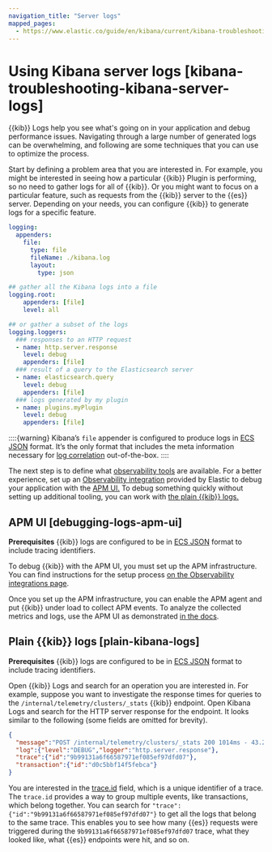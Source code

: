 ```yaml
---
navigation_title: "Server logs"
mapped_pages:
  - https://www.elastic.co/guide/en/kibana/current/kibana-troubleshooting-kibana-server-logs.html
---
```


# Using Kibana server logs [kibana-troubleshooting-kibana-server-logs]

{{kib}} Logs help you see what's going on in your application and debug performance issues. Navigating through a large number of generated logs can be overwhelming, and following are some techniques that you can use to optimize the process.

Start by defining a problem area that you are interested in. For example, you might be interested in seeing how a particular {{kib}} Plugin is performing, so no need to gather logs for all of {{kib}}. Or you might want to focus on a particular feature, such as requests from the {{kib}} server to the {{es}} server. Depending on your needs, you can configure {{kib}} to generate logs for a specific feature.

```yaml
logging:
  appenders:
    file:
      type: file
      fileName: ./kibana.log
      layout:
        type: json

## gather all the Kibana logs into a file
logging.root:
    appenders: [file]
    level: all

## or gather a subset of the logs
logging.loggers:
  ### responses to an HTTP request
  - name: http.server.response
    level: debug
    appenders: [file]
  ### result of a query to the Elasticsearch server
  - name: elasticsearch.query
    level: debug
    appenders: [file]
  ### logs generated by my plugin
  - name: plugins.myPlugin
    level: debug
    appenders: [file]
```

::::{warning}
Kibana’s `file` appender is configured to produce logs in [ECS JSON](https://www.elastic.co/guide/en/ecs/{{ecs_version}}/ecs-reference.html) format. It’s the only format that includes the meta information necessary for [log correlation](https://www.elastic.co/guide/en/apm/agent/nodejs/current/log-correlation.html) out-of-the-box.
::::


The next step is to define what [observability tools](https://www.elastic.co/observability) are available. For a better experience, set up an [Observability integration](https://www.elastic.co/guide/en/apm/get-started/current/observability-integrations.html) provided by Elastic to debug your application with the [APM UI.](#debugging-logs-apm-ui) To debug something quickly without setting up additional tooling, you can work with [the plain {{kib}} logs.](#plain-kibana-logs)

## APM UI [debugging-logs-apm-ui]

**Prerequisites** {{kib}} logs are configured to be in [ECS JSON](https://www.elastic.co/guide/en/ecs/{{ecs_version}}/ecs-reference.html) format to include tracing identifiers.

To debug {{kib}} with the APM UI, you must set up the APM infrastructure. You can find instructions for the setup process [on the Observability integrations page](https://www.elastic.co/guide/en/apm/get-started/current/observability-integrations.html).

Once you set up the APM infrastructure, you can enable the APM agent and put {{kib}} under load to collect APM events. To analyze the collected metrics and logs, use the APM UI as demonstrated [in the docs](../../solutions/observability/apps/transactions-2.md#transaction-trace-sample).


## Plain {{kib}} logs [plain-kibana-logs]

**Prerequisites** {{kib}} logs are configured to be in [ECS JSON](https://www.elastic.co/guide/en/ecs/{{ecs_version}}/ecs-reference.html) format to include tracing identifiers.

Open {{kib}} Logs and search for an operation you are interested in. For example, suppose you want to investigate the response times for queries to the `/internal/telemetry/clusters/_stats` {{kib}} endpoint. Open Kibana Logs and search for the HTTP server response for the endpoint. It looks similar to the following (some fields are omitted for brevity).

```json
{
  "message":"POST /internal/telemetry/clusters/_stats 200 1014ms - 43.2KB",
  "log":{"level":"DEBUG","logger":"http.server.response"},
  "trace":{"id":"9b99131a6f66587971ef085ef97dfd07"},
  "transaction":{"id":"d0c5bbf14f5febca"}
}
```

You are interested in the [trace.id](https://www.elastic.co/guide/en/ecs/current/ecs-tracing.html#field-trace-id) field, which is a unique identifier of a trace. The `trace.id` provides a way to group multiple events, like transactions, which belong together. You can search for `"trace":{"id":"9b99131a6f66587971ef085ef97dfd07"}` to get all the logs that belong to the same trace. This enables you to see how many {{es}} requests were triggered during the `9b99131a6f66587971ef085ef97dfd07` trace, what they looked like, what {{es}} endpoints were hit, and so on.


